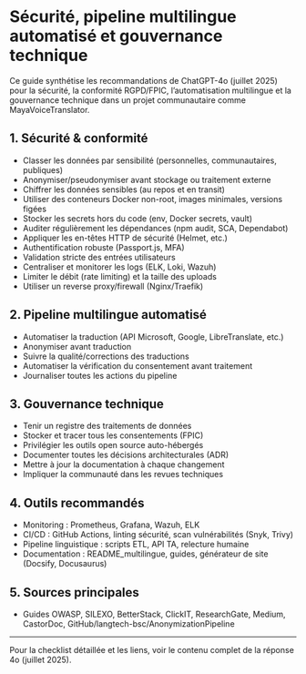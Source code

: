 # Sécurité, pipeline multilingue automatisé et gouvernance technique

Ce guide synthétise les recommandations de ChatGPT-4o (juillet 2025) pour la sécurité, la conformité RGPD/FPIC, l’automatisation multilingue et la gouvernance technique dans un projet communautaire comme MayaVoiceTranslator.

## 1. Sécurité & conformité
- Classer les données par sensibilité (personnelles, communautaires, publiques)
- Anonymiser/pseudonymiser avant stockage ou traitement externe
- Chiffrer les données sensibles (au repos et en transit)
- Utiliser des conteneurs Docker non-root, images minimales, versions figées
- Stocker les secrets hors du code (env, Docker secrets, vault)
- Auditer régulièrement les dépendances (npm audit, SCA, Dependabot)
- Appliquer les en-têtes HTTP de sécurité (Helmet, etc.)
- Authentification robuste (Passport.js, MFA)
- Validation stricte des entrées utilisateurs
- Centraliser et monitorer les logs (ELK, Loki, Wazuh)
- Limiter le débit (rate limiting) et la taille des uploads
- Utiliser un reverse proxy/firewall (Nginx/Traefik)

## 2. Pipeline multilingue automatisé
- Automatiser la traduction (API Microsoft, Google, LibreTranslate, etc.)
- Anonymiser avant traduction
- Suivre la qualité/corrections des traductions
- Automatiser la vérification du consentement avant traitement
- Journaliser toutes les actions du pipeline

## 3. Gouvernance technique
- Tenir un registre des traitements de données
- Stocker et tracer tous les consentements (FPIC)
- Privilégier les outils open source auto-hébergés
- Documenter toutes les décisions architecturales (ADR)
- Mettre à jour la documentation à chaque changement
- Impliquer la communauté dans les revues techniques

## 4. Outils recommandés
- Monitoring : Prometheus, Grafana, Wazuh, ELK
- CI/CD : GitHub Actions, linting sécurité, scan vulnérabilités (Snyk, Trivy)
- Pipeline linguistique : scripts ETL, API TA, relecture humaine
- Documentation : README_multilingue, guides, générateur de site (Docsify, Docusaurus)

## 5. Sources principales
- Guides OWASP, SILEXO, BetterStack, ClickIT, ResearchGate, Medium, CastorDoc, GitHub/langtech-bsc/AnonymizationPipeline

---

Pour la checklist détaillée et les liens, voir le contenu complet de la réponse 4o (juillet 2025).
